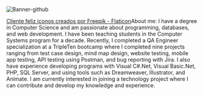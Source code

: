 

![Banner-github](https://github.com/user-attachments/assets/b551255e-f96a-4c43-a970-80fc52c0b4f9)

<a href="https://www.flaticon.es/iconos-gratis/cliente-feliz" title="cliente feliz iconos"> Cliente feliz iconos creados por Freepik - Flaticon</a>About me:
I have a degree in Computer Science and am passionate about programming, databases, and web development. I have been teaching students in the Computer Systems program for a decade. Recently, I completed a QA Engineer specialization at a TripleTen bootcamp where I completed nine projects ranging from test case design, mind map design, website testing, mobile app testing, API testing using Postman, and bug reporting with Jira. I also have experience developing programs with Visual C#.Net, Visual Basic.Net, PHP, SQL Server, and using tools such as Dreamweaver, Illustrator, and Animate. I am currently interested in joining a technology project where I can contribute and develop my knowledge and experience.


